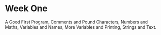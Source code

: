 # Week One
A Good First Program,
Comments and Pound Characters,
Numbers and Maths,
Variables and Names,
More Variables and Printing,
Strings and Text.
